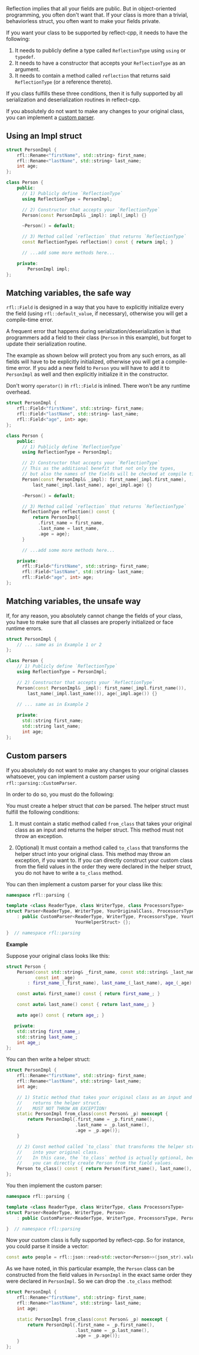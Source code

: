 
Reflection implies that all your fields are public. But in object-oriented programming, you often don't want
that. If your class is more than a trivial, behaviorless struct, you often want to make your fields private.

If you want your class to be supported by reflect-cpp, it needs to have the following:

1. It needs to publicly define a type called `ReflectionType` using `using` or `typedef`.
2. It needs to have a constructor that accepts your `ReflectionType` as an argument.
3. It needs to contain a method called `reflection` that returns said `ReflectionType` (or a reference thereto).

If you class fulfills these three conditions, then it is fully supported by all serialization and deserialization
routines in reflect-cpp.

If you absolutely do not want to make any changes to your original class, you can implement a [custom parser](https://github.com/getml/reflect-cpp/blob/main/docs/custom_parser.md).

## Using an Impl struct

```cpp
struct PersonImpl {
    rfl::Rename<"firstName", std::string> first_name;
    rfl::Rename<"lastName", std::string> last_name;
    int age;
};

class Person {
    public:
      // 1) Publicly define `ReflectionType`
      using ReflectionType = PersonImpl;

      // 2) Constructor that accepts your `ReflectionType`
      Person(const PersonImpl& _impl): impl(_impl) {}

      ~Person() = default;

      // 3) Method called `reflection` that returns `ReflectionType`
      const ReflectionType& reflection() const { return impl; }

      // ...add some more methods here...

    private:
        PersonImpl impl;
};
```

## Matching variables, the safe way

`rfl::Field` is designed in a way that you have to explicitly initialize
every the field (using `rfl::default_value`, if necessary), otherwise
you will get a compile-time error. 

A frequent error that happens during serialization/deserialization is that programmers
add a field to their class (`Person` in this example), but forget to update
their serialization routine.

The example as shown below will protect you from any such errors, as all 
fields will have to be explicitly initialized, otherwise you will get a 
compile-time error. If you add a new field to `Person` you will have to
add it to `PersonImpl` as well and then explicitly initialize it in the 
constructor.

Don't worry `operator()` in `rfl::Field` is inlined. There won't be any 
runtime overhead.

```cpp
struct PersonImpl {
    rfl::Field<"firstName", std::string> first_name;
    rfl::Field<"lastName", std::string> last_name;
    rfl::Field<"age", int> age;
};

class Person {
    public:
      // 1) Publicly define `ReflectionType`
      using ReflectionType = PersonImpl;

      // 2) Constructor that accepts your `ReflectionType`
      // This as the additional benefit that not only the types,
      // but also the names of the fields will be checked at compile time.
      Person(const PersonImpl& _impl): first_name(_impl.first_name),
          last_name(_impl.last_name), age(_impl.age) {}

      ~Person() = default;

      // 3) Method called `reflection` that returns `ReflectionType`
      ReflectionType reflection() const {
          return PersonImpl{
            .first_name = first_name,
            .last_name = last_name,
            .age = age};
      }

      // ...add some more methods here...

    private:
      rfl::Field<"firstName", std::string> first_name;
      rfl::Field<"lastName", std::string> last_name;
      rfl::Field<"age", int> age;
};
```

## Matching variables, the unsafe way

If, for any reason, you absolutely cannot change the fields
of your class, you have to make sure that all classes are properly
initialized or face runtime errors.

```cpp
struct PersonImpl {
    // ... same as in Example 1 or 2
};

class Person {
    // 1) Publicly define `ReflectionType`
    using ReflectionType = PersonImpl;

    // 2) Constructor that accepts your `ReflectionType`
    Person(const PersonImpl& _impl): first_name(_impl.first_name()),
        last_name(_impl.last_name()), age(_impl.age()) {}

    // ... same as in Example 2
    
    private:
      std::string first_name;
      std::string last_name;
      int age;
};
```

## Custom parsers

If you absolutely do not want to make any changes to your original classes whatsoever,
you can implement a custom parser using `rfl::parsing::CustomParser`.

In order to do so, you must do the following:

You must create a helper struct that *can* be parsed. The helper struct must fulfill the following
conditions:

1. It must contain a static method called `from_class` that takes your original class as an input and returns the helper struct. This method must not throw an exception.

2. (Optional) It must contain a method called `to_class` that transforms the helper struct into your original class. This method may throw an exception, if you want to. If you can directly construct your custom class from the field values in the order they were declared in the helper struct, you do not have to write a `to_class` method.

You can then implement a custom parser for your class like this:

```cpp
namespace rfl::parsing {

template <class ReaderType, class WriterType, class ProcessorsType>
struct Parser<ReaderType, WriterType, YourOriginalClass, ProcessorsType>
    : public CustomParser<ReaderType, WriterType, ProcessorsType, YourOriginalClass,
                          YourHelperStruct> {};

}  // namespace rfl::parsing
```

**Example**

Suppose your original class looks like this:

```cpp
struct Person {
    Person(const std::string& _first_name, const std::string& _last_name,
           const int _age)
        : first_name_(_first_name), last_name_(_last_name), age_(_age) {}

    const auto& first_name() const { return first_name_; }

    const auto& last_name() const { return last_name_; }

    auto age() const { return age_; }

   private:
    std::string first_name_;
    std::string last_name_;
    int age_;
};
```

You can then write a helper struct: 

```cpp
struct PersonImpl {
    rfl::Rename<"firstName", std::string> first_name;
    rfl::Rename<"lastName", std::string> last_name;
    int age;

    // 1) Static method that takes your original class as an input and
    //    returns the helper struct.
    //    MUST NOT THROW AN EXCEPTION!
    static PersonImpl from_class(const Person& _p) noexcept {
        return PersonImpl{.first_name = _p.first_name(),
                          .last_name = _p.last_name(),
                          .age = _p.age()};
    }

    // 2) Const method called `to_class` that transforms the helper struct
    //    into your original class.
    //    In this case, the `to_class` method is actually optional, because
    //    you can directly create Person from the field values.
    Person to_class() const { return Person(first_name(), last_name(), age); }
};
```

You then implement the custom parser:

```cpp
namespace rfl::parsing {

template <class ReaderType, class WriterType, class ProcessorsType>
struct Parser<ReaderType, WriterType, Person>
    : public CustomParser<ReaderType, WriterType, ProcessorsType, Person, PersonImpl> {};

}  // namespace rfl::parsing
```

Now your custom class is fully supported by reflect-cpp. So for instance, you could parse it
inside a vector:

```cpp
const auto people = rfl::json::read<std::vector<Person>>(json_str).value();
```

As we have noted, in this particular example, the `Person` class can be constructed from the field values in
`PersonImpl` in the exact same order they were declared in `PersonImpl`. So we can drop the `.to_class` method:

```cpp
struct PersonImpl {
    rfl::Rename<"firstName", std::string> first_name;
    rfl::Rename<"lastName", std::string> last_name;
    int age;

    static PersonImpl from_class(const Person& _p) noexcept {
        return PersonImpl{.first_name = _p.first_name(),
                          .last_name = _p.last_name(),
                          .age = _p.age()};
    }
};
```

